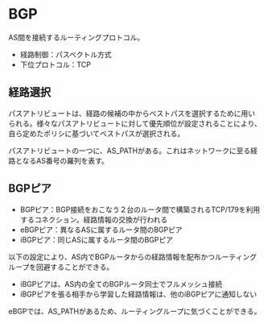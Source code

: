 # BGP

AS間を接続するルーティングプロトコル。

- 経路制御：パスベクトル方式
- 下位プロトコル：TCP

## 経路選択

パスアトリビュートは、経路の候補の中からベストパスを選択するために用いられる。様々なパスアトリビュートに対して優先順位が設定されることにより、自ら定めたポリシに基づいてベストパスが選択される。

パスアトリビュートの一つに、AS_PATHがある。これはネットワークに至る経路となるAS番号の羅列を表す。

## BGPピア

- BGPピア：BGP接続をおこなう２台のルータ間で構築されるTCP/179を利用するコネクション。経路情報の交換が行われる
- eBGPピア：異なるASに属するルータ間のBGPピア
- iBGPピア：同じASに属するルータ間のBGPピア

以下の設定により、AS内でBGPルータからの経路情報を配布かつルーティングループを回避することができる。

- iBGPピアは、AS内の全てのBGPルータ同士でフルメッシュ接続
- iBGPピアを張る相手から学習した経路情報は、他のiBGPピアに通知しない

eBGPでは、AS_PATHがあるため、ルーティングループに気づくことができる。
